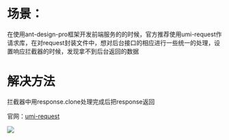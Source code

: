 # 场景：
在使用ant-design-pro框架开发前端服务的的时候，官方推荐使用umi-request作请求库，在对request封装文件中，想对后台接口的相应进行一些统一的处理，设置响应拦截器的时候，发现拿不到后台返回的数据

# 解决方法

拦截器中用response.clone处理完成后把response返回

官网：[umi-request](https://github.com/umijs/umi-request)

![](../public/images/umi-request.jpg)